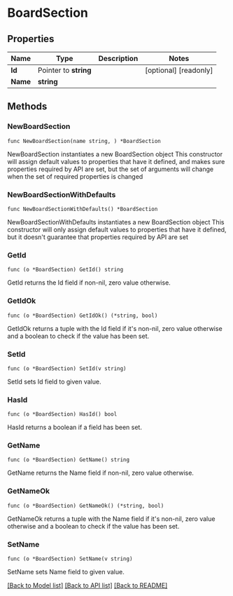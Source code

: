 # BoardSection

## Properties

Name | Type | Description | Notes
------------ | ------------- | ------------- | -------------
**Id** | Pointer to **string** |  | [optional] [readonly] 
**Name** | **string** |  | 

## Methods

### NewBoardSection

`func NewBoardSection(name string, ) *BoardSection`

NewBoardSection instantiates a new BoardSection object
This constructor will assign default values to properties that have it defined,
and makes sure properties required by API are set, but the set of arguments
will change when the set of required properties is changed

### NewBoardSectionWithDefaults

`func NewBoardSectionWithDefaults() *BoardSection`

NewBoardSectionWithDefaults instantiates a new BoardSection object
This constructor will only assign default values to properties that have it defined,
but it doesn't guarantee that properties required by API are set

### GetId

`func (o *BoardSection) GetId() string`

GetId returns the Id field if non-nil, zero value otherwise.

### GetIdOk

`func (o *BoardSection) GetIdOk() (*string, bool)`

GetIdOk returns a tuple with the Id field if it's non-nil, zero value otherwise
and a boolean to check if the value has been set.

### SetId

`func (o *BoardSection) SetId(v string)`

SetId sets Id field to given value.

### HasId

`func (o *BoardSection) HasId() bool`

HasId returns a boolean if a field has been set.

### GetName

`func (o *BoardSection) GetName() string`

GetName returns the Name field if non-nil, zero value otherwise.

### GetNameOk

`func (o *BoardSection) GetNameOk() (*string, bool)`

GetNameOk returns a tuple with the Name field if it's non-nil, zero value otherwise
and a boolean to check if the value has been set.

### SetName

`func (o *BoardSection) SetName(v string)`

SetName sets Name field to given value.



[[Back to Model list]](../README.md#documentation-for-models) [[Back to API list]](../README.md#documentation-for-api-endpoints) [[Back to README]](../README.md)


